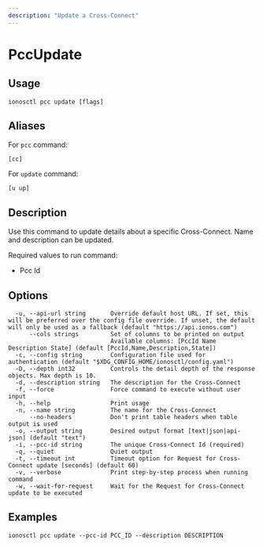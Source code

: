 ```yaml
---
description: "Update a Cross-Connect"
---
```


# PccUpdate

## Usage

```text
ionosctl pcc update [flags]
```

## Aliases

For `pcc` command:

```text
[cc]
```

For `update` command:

```text
[u up]
```

## Description

Use this command to update details about a specific Cross-Connect. Name and description can be updated.

Required values to run command:

* Pcc Id

## Options

```text
  -u, --api-url string       Override default host URL. If set, this will be preferred over the config file override. If unset, the default will only be used as a fallback (default "https://api.ionos.com")
      --cols strings         Set of columns to be printed on output 
                             Available columns: [PccId Name Description State] (default [PccId,Name,Description,State])
  -c, --config string        Configuration file used for authentication (default "$XDG_CONFIG_HOME/ionosctl/config.yaml")
  -D, --depth int32          Controls the detail depth of the response objects. Max depth is 10.
  -d, --description string   The description for the Cross-Connect
  -f, --force                Force command to execute without user input
  -h, --help                 Print usage
  -n, --name string          The name for the Cross-Connect
      --no-headers           Don't print table headers when table output is used
  -o, --output string        Desired output format [text|json|api-json] (default "text")
  -i, --pcc-id string        The unique Cross-Connect Id (required)
  -q, --quiet                Quiet output
  -t, --timeout int          Timeout option for Request for Cross-Connect update [seconds] (default 60)
  -v, --verbose              Print step-by-step process when running command
  -w, --wait-for-request     Wait for the Request for Cross-Connect update to be executed
```

## Examples

```text
ionosctl pcc update --pcc-id PCC_ID --description DESCRIPTION
```

